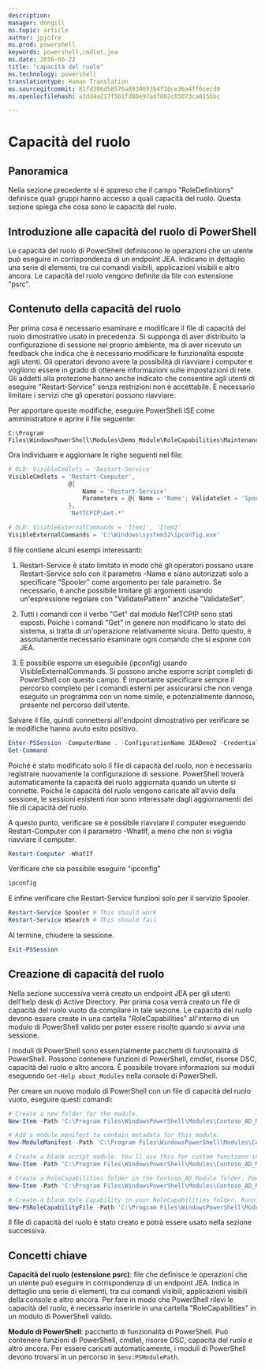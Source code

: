 ```yaml
---
description: 
manager: dongill
ms.topic: article
author: jpjofre
ms.prod: powershell
keywords: powershell,cmdlet,jea
ms.date: 2016-06-22
title: "capacità del ruolo"
ms.technology: powershell
translationtype: Human Translation
ms.sourcegitcommit: 81fd386d58576a8930093b4f18ce36a4ff6cecd0
ms.openlocfilehash: a3dd4a217f5b1fd80e97adf802c65073ca015bbc

---
```


# Capacità del ruolo

## Panoramica
Nella sezione precedente si è appreso che il campo "RoleDefinitions" definisce quali gruppi hanno accesso a quali capacità del ruolo.
Questa sezione spiega
che cosa sono le capacità del ruolo.  

## Introduzione alle capacità del ruolo di PowerShell
Le capacità del ruolo di PowerShell definiscono le operazioni che un utente può eseguire in corrispondenza di un endpoint JEA.
Indicano in dettaglio una serie di elementi, tra cui comandi visibili, applicazioni visibili e altro ancora.
Le capacità del ruolo vengono definite da file con estensione "psrc".

## Contenuto della capacità del ruolo
Per prima cosa è necessario esaminare e modificare il file di capacità del ruolo dimostrativo usato in precedenza.
Si supponga di aver distribuito la configurazione di sessione nel proprio ambiente, ma di aver ricevuto un feedback che indica che è necessario modificare le funzionalità esposte agli utenti.
Gli operatori devono avere la possibilità di riavviare i computer e vogliono essere in grado di ottenere informazioni sulle impostazioni di rete.
Gli addetti alla protezione hanno anche indicato che consentire agli utenti di eseguire "Restart-Service" senza restrizioni non è accettabile.
È necessario limitare i servizi che gli operatori possono riavviare.

Per apportare queste modifiche, eseguire PowerShell ISE come amministratore e aprire il file seguente:

```
C:\Program Files\WindowsPowerShell\Modules\Demo_Module\RoleCapabilities\Maintenance.psrc
```

Ora individuare e aggiornare le righe seguenti nel file:

```PowerShell
# OLD: VisibleCmdlets = 'Restart-Service'
VisibleCmdlets = 'Restart-Computer',
                 @{
                     Name = 'Restart-Service'
                     Parameters = @{ Name = 'Name'; ValidateSet = 'Spooler' }
                 },
                 'NetTCPIP\Get-*'

# OLD: VisibleExternalCommands = 'Item1', 'Item2'
VisibleExternalCommands = 'C:\Windows\system32\ipconfig.exe'
```

Il file contiene alcuni esempi interessanti:

1.  Restart-Service è stato limitato in modo che gli operatori possano usare Restart-Service solo con il parametro -Name e siano autorizzati solo a specificare "Spooler" come argomento per tale parametro.
Se necessario, è anche possibile limitare gli argomenti usando un'espressione regolare con "ValidatePattern" anziché "ValidateSet".

2.  Tutti i comandi con il verbo "Get" dal modulo NetTCPIP sono stati esposti.
Poiché i comandi "Get" in genere non modificano lo stato del sistema, si tratta di un'operazione relativamente sicura.
Detto questo, è assolutamente necessario esaminare ogni comando che si espone con JEA.

3.  È possibile esporre un eseguibile (ipconfig) usando VisibleExternalCommands.
Si possono anche esporre script completi di PowerShell con questo campo.
È importante specificare sempre il percorso completo per i comandi esterni per assicurarsi che non venga eseguito un programma con un nome simile, e potenzialmente dannoso, presente nel percorso dell'utente.

Salvare il file, quindi connettersi all'endpoint dimostrativo per verificare se le modifiche hanno avuto esito positivo.

```PowerShell
Enter-PSSession -ComputerName . -ConfigurationName JEADemo2 -Credential $NonAdminCred
Get-Command
```
Poiché è stato modificato solo il file di capacità del ruolo, non è necessario registrare nuovamente la configurazione di sessione.
PowerShell troverà automaticamente la capacità del ruolo aggiornata quando un utente si connette.
Poiché le capacità del ruolo vengono caricate all'avvio della sessione, le sessioni esistenti non sono interessate dagli aggiornamenti dei file di capacità del ruolo.

A questo punto, verificare se è possibile riavviare il computer eseguendo Restart-Computer con il parametro -WhatIf, a meno che non si voglia riavviare il computer.

```PowerShell
Restart-Computer -WhatIf
```

Verificare che sia possibile eseguire "ipconfig"

```PowerShell
ipconfig
```

E infine verificare che Restart-Service funzioni solo per il servizio Spooler.

```PowerShell
Restart-Service Spooler # This should work
Restart-Service WSearch # This should fail
```

Al termine, chiudere la sessione.

```PowerShell
Exit-PSSession
```

## Creazione di capacità del ruolo
Nella sezione successiva verrà creato un endpoint JEA per gli utenti dell'help desk di Active Directory.
Per prima cosa verrà creato un file di capacità del ruolo vuoto da compilare in tale sezione.
Le capacità del ruolo devono essere create in una cartella "RoleCapabilities" all'interno di un modulo di PowerShell valido per poter essere risolte quando si avvia una sessione.

I moduli di PowerShell sono essenzialmente pacchetti di funzionalità di PowerShell.
Possono contenere funzioni di PowerShell, cmdlet, risorse DSC, capacità del ruolo e altro ancora.
È possibile trovare informazioni sui moduli eseguendo `Get-Help about_Modules` nella console di PowerShell.

Per creare un nuovo modulo di PowerShell con un file di capacità del ruolo vuoto, eseguire questi comandi:  

```PowerShell
# Create a new folder for the module.
New-Item -Path 'C:\Program Files\WindowsPowerShell\Modules\Contoso_AD_Module' -ItemType Directory

# Add a module manifest to contain metadata for this module.
New-ModuleManifest -Path 'C:\Program Files\WindowsPowerShell\Modules\Contoso_AD_Module\Contoso_AD_Module.psd1' -RootModule Contoso_AD_Module.psm1

# Create a blank script module. You'll use this for custom functions in the next section.
New-Item -Path 'C:\Program Files\WindowsPowerShell\Modules\Contoso_AD_Module\Contoso_AD_Module.psm1' -ItemType File

# Create a RoleCapabilities folder in the Contoso_AD_Module folder. PowerShell expects Role Capabilities to be located in a "RoleCapabilities" folder within a module.
New-Item -Path 'C:\Program Files\WindowsPowerShell\Modules\Contoso_AD_Module\RoleCapabilities' -ItemType Directory

# Create a blank Role Capability in your RoleCapabilities folder. Running this command without any additional parameters just creates a blank template.
New-PSRoleCapabilityFile -Path 'C:\Program Files\WindowsPowerShell\Modules\Contoso_AD_Module\RoleCapabilities\ADHelpDesk.psrc'
```

Il file di capacità del ruolo è stato creato
e potrà essere usato nella sezione successiva.

## Concetti chiave
**Capacità del ruolo (estensione psrc)**: file che definisce le operazioni che un utente può eseguire in corrispondenza di un endpoint JEA.
Indica in dettaglio una serie di elementi, tra cui comandi visibili, applicazioni visibili della console e altro ancora.
Per fare in modo che PowerShell rilevi le capacità del ruolo, è necessario inserirle in una cartella "RoleCapabilities" in un modulo di PowerShell valido.

**Modulo di PowerShell**: pacchetto di funzionalità di PowerShell.
Può contenere funzioni di PowerShell, cmdlet, risorse DSC, capacità del ruolo e altro ancora.
Per essere caricati automaticamente, i moduli di PowerShell devono trovarsi in un percorso in `$env:PSModulePath`.




<!--HONumber=Aug16_HO3-->



